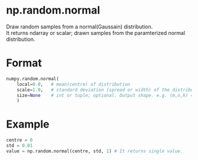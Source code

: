 # np.random.normal
Draw random samples from a normal(Gaussain) distribution.<br>
It returns ndarray or scalar; drawn samples from the paramterized normal distribution.
# Format
```python
numpy.random.normal(
    local=0.0,   # mean(centre) of distribution 
    scale=1.0,   # standard deviation (spread or width) of the distribution
    size=None    # int or tuple; optional. Output shape. e.g. (m,n,k) == m*n*k, None == single valuse
    )
```
# Example
```python
centre = 0
std = 0.01
value = np.random.normal(centre, std, 1) # It returns single value.
```
